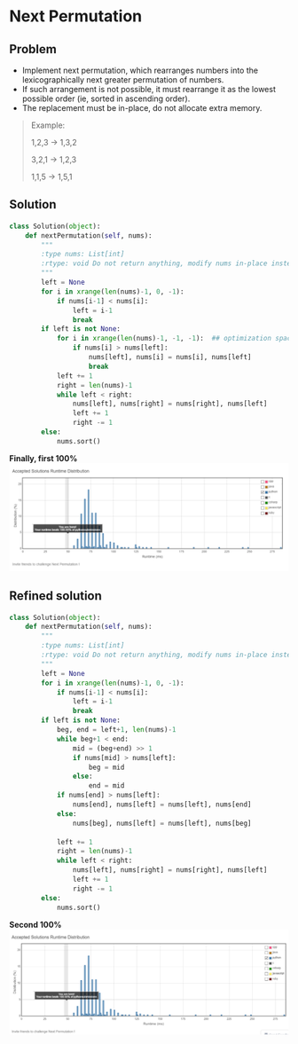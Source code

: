 # Next Permutation

## Problem
- Implement next permutation, which rearranges numbers into the lexicographically next greater permutation of numbers.
- If such arrangement is not possible, it must rearrange it as the lowest possible order (ie, sorted in ascending order).
- The replacement must be in-place, do not allocate extra memory.

> Example:
> 
> 1,2,3 → 1,3,2
> 
> 3,2,1 → 1,2,3
> 
> 1,1,5 → 1,5,1

## Solution
```python
class Solution(object):
    def nextPermutation(self, nums):
        """
        :type nums: List[int]
        :rtype: void Do not return anything, modify nums in-place instead.
        """
        left = None
        for i in xrange(len(nums)-1, 0, -1):
            if nums[i-1] < nums[i]:
                left = i-1
                break
        if left is not None:
            for i in xrange(len(nums)-1, -1, -1):  ## optimization space!! [left+1, end) is sorted, binary search can be used here
                if nums[i] > nums[left]:
                    nums[left], nums[i] = nums[i], nums[left]
                    break
            left += 1
            right = len(nums)-1
            while left < right:
                nums[left], nums[right] = nums[right], nums[left]
                left += 1
                right -= 1
        else:
            nums.sort()
```

**Finally, first 100%**
![png](perf.png)

## Refined solution
```python
class Solution(object):
    def nextPermutation(self, nums):
        """
        :type nums: List[int]
        :rtype: void Do not return anything, modify nums in-place instead.
        """
        left = None
        for i in xrange(len(nums)-1, 0, -1):
            if nums[i-1] < nums[i]:
                left = i-1
                break
        if left is not None:
            beg, end = left+1, len(nums)-1
            while beg+1 < end:
                mid = (beg+end) >> 1
                if nums[mid] > nums[left]:
                    beg = mid
                else:
                    end = mid
            if nums[end] > nums[left]:
                nums[end], nums[left] = nums[left], nums[end]
            else:
                nums[beg], nums[left] = nums[left], nums[beg]

            left += 1
            right = len(nums)-1
            while left < right:
                nums[left], nums[right] = nums[right], nums[left]
                left += 1
                right -= 1
        else:
            nums.sort()
```

**Second 100%**
![png](perf2.png)
